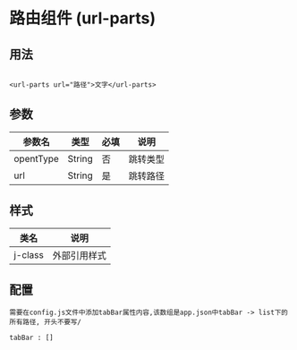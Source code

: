 # 路由组件 (url-parts)

## 用法

```code

<url-parts url="路径">文字</url-parts>

```

## 参数

|参数名| 类型 | 必填 | 说明 |
|--|--|--|--|
|opentType|String|否|跳转类型|
|url|String|是|跳转路径|

## 样式

|类名|说明|
|--|--|
|j-class| 外部引用样式 |


## 配置

```
需要在config.js文件中添加tabBar属性内容,该数组是app.json中tabBar -> list下的所有路径, 开头不要写/

tabBar : []

```